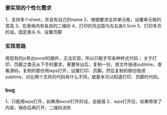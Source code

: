 ### 要实现的个性化需求

1、支持多个sheet，并且有自己的name
2、根据要求合并单元格，设置单元格的宽高
3、在表格内有各自的二维码
4、打印的页边距为左右各0.5cm
5、打印多页的话，固定表头
6、设置页脚

### 实现思路

用现有的js导出excel的插件，无法实现，所以只能手写各种样式代码；
关于打印、页脚之类无从下手的要求，需要导出后，复制一份，原文件拖进sublime，查看源码，复制的那份用wps打开，设置打印、页脚。然后复制的那份拖进sublime，对比两个文件的代码有什么不同，就基本可以知道打印、页脚的代码。

### bug

1、只能用wps打开，如果用excel打开的话，会报错
2、wps打开后，如果修改了内容，保存后再打开，二维码消失